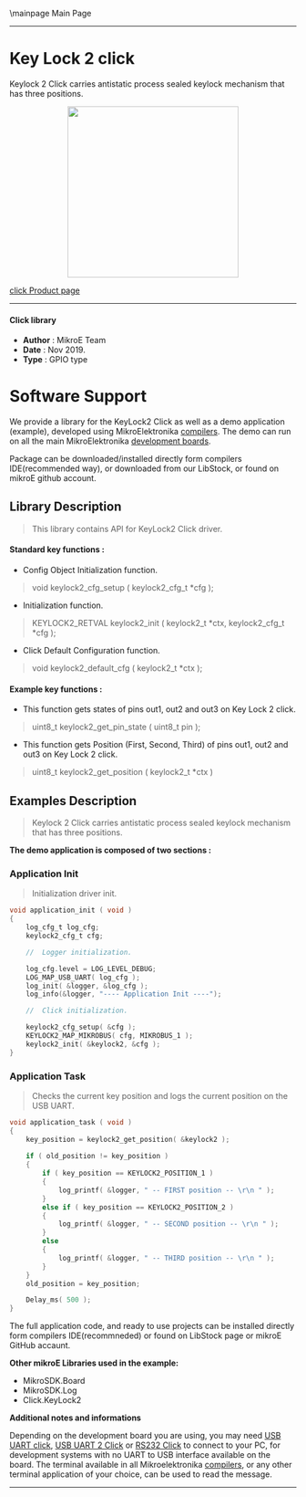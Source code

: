 \mainpage Main Page
 
 

---
# Key Lock 2 click

Keylock 2 Click carries antistatic process sealed keylock mechanism that has three positions.

<p align="center">
  <img src="https://download.mikroe.com/images/click_for_ide/keylock2_click.png" height=300px>
</p>

[click Product page](<https://www.mikroe.com/keylock-2-click>)

---


#### Click library 

- **Author**        : MikroE Team
- **Date**          : Nov 2019.
- **Type**          : GPIO type


# Software Support

We provide a library for the KeyLock2 Click 
as well as a demo application (example), developed using MikroElektronika 
[compilers](https://shop.mikroe.com/compilers). 
The demo can run on all the main MikroElektronika [development boards](https://shop.mikroe.com/development-boards).

Package can be downloaded/installed directly form compilers IDE(recommended way), or downloaded from our LibStock, or found on mikroE github account. 

## Library Description

> This library contains API for KeyLock2 Click driver.

#### Standard key functions :

- Config Object Initialization function.
> void keylock2_cfg_setup ( keylock2_cfg_t *cfg ); 
 
- Initialization function.
> KEYLOCK2_RETVAL keylock2_init ( keylock2_t *ctx, keylock2_cfg_t *cfg );

- Click Default Configuration function.
> void keylock2_default_cfg ( keylock2_t *ctx );


#### Example key functions :

- This function gets states of pins out1, out2 and out3 on Key Lock 2 click.
> uint8_t keylock2_get_pin_state ( uint8_t pin );
 
- This function gets Position (First, Second, Third) of pins 
out1, out2 and out3 on Key Lock 2 click.
> uint8_t keylock2_get_position ( keylock2_t *ctx )


## Examples Description

> Keylock 2 Click carries antistatic process sealed keylock mechanism that has three positions.

**The demo application is composed of two sections :**

### Application Init 

> Initialization driver init.

```c
void application_init ( void )
{
    log_cfg_t log_cfg;
    keylock2_cfg_t cfg;

    //  Logger initialization.

    log_cfg.level = LOG_LEVEL_DEBUG;
    LOG_MAP_USB_UART( log_cfg );
    log_init( &logger, &log_cfg );
    log_info(&logger, "---- Application Init ----");

    //  Click initialization.

    keylock2_cfg_setup( &cfg );
    KEYLOCK2_MAP_MIKROBUS( cfg, MIKROBUS_1 );
    keylock2_init( &keylock2, &cfg );
}
```

### Application Task

> Checks the current key position and logs the current position on the USB UART.

```c
void application_task ( void )
{
    key_position = keylock2_get_position( &keylock2 );
    
    if ( old_position != key_position )
    {
        if ( key_position == KEYLOCK2_POSITION_1 )
        {
            log_printf( &logger, " -- FIRST position -- \r\n " );
        }
        else if ( key_position == KEYLOCK2_POSITION_2 )
        {
            log_printf( &logger, " -- SECOND position -- \r\n " );
        }
        else
        {
            log_printf( &logger, " -- THIRD position -- \r\n " );
        }
    }
    old_position = key_position;

    Delay_ms( 500 );
}
```

The full application code, and ready to use projects can be  installed directly form compilers IDE(recommneded) or found on LibStock page or mikroE GitHub accaunt.

**Other mikroE Libraries used in the example:** 

- MikroSDK.Board
- MikroSDK.Log
- Click.KeyLock2

**Additional notes and informations**

Depending on the development board you are using, you may need 
[USB UART click](https://shop.mikroe.com/usb-uart-click), 
[USB UART 2 Click](https://shop.mikroe.com/usb-uart-2-click) or 
[RS232 Click](https://shop.mikroe.com/rs232-click) to connect to your PC, for 
development systems with no UART to USB interface available on the board. The 
terminal available in all Mikroelektronika 
[compilers](https://shop.mikroe.com/compilers), or any other terminal application 
of your choice, can be used to read the message.



---
